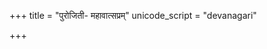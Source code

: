 +++
title = "पुरोजिती- महावात्सप्रम्"
unicode_script = "devanagari"

+++
<div class="js_include" url="/vedAH/sAma/paravastu-saama/devaH/somaH/purojitI-vo-mahAvAtsapram/"  newLevelForH1="1" includeTitle="false"> </div>